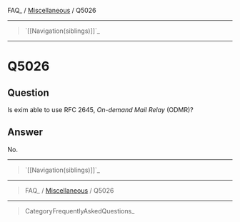 FAQ\_ / [Miscellaneous](FAQ/Miscellaneous) / Q5026

* * * * *

> \`[[Navigation(siblings)]]\`\_

* * * * *

Q5026
=====

Question
--------

Is exim able to use RFC 2645, *On-demand Mail Relay* (ODMR)?

Answer
------

No.

* * * * *

> \`[[Navigation(siblings)]]\`\_

* * * * *

> FAQ\_ / [Miscellaneous](FAQ/Miscellaneous) / Q5026

* * * * *

> CategoryFrequentlyAskedQuestions\_
